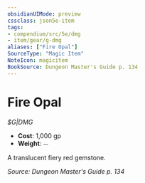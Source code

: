 ```yaml
---
obsidianUIMode: preview
cssclass: json5e-item
tags:
- compendium/src/5e/dmg
- item/gear/g-dmg
aliases: ["Fire Opal"]
SourceType: "Magic Item"
NoteIcon: magicitem
BookSource: Dungeon Master's Guide p. 134
---
```

# Fire Opal
*$G|DMG*  

- **Cost**: 1,000 gp
- **Weight**: ⏤

A translucent fiery red gemstone.

*Source: Dungeon Master's Guide p. 134*